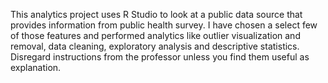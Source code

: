 This analytics project uses R Studio to look at a public data source that provides information from public health survey. I have chosen a select few of those features and performed analytics like outlier visualization and removal, data cleaning, exploratory analysis and descriptive statistics. Disregard instructions from the professor unless you find them useful as explanation.
